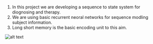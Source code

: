 1. In this project we are developing a sequence to state system for diognosing and therapy. 
2. We are using basic recurrent neoral networks for sequence modling subject information.
3. Long short memory is the basic encoding unit to this aim.

  ![alt text](https://raw.githubusercontent.com/javiddadashkarimi/seq2subj/master/fig/lstm.svg)


